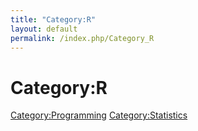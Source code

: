 ```yaml
---
title: "Category:R"
layout: default
permalink: /index.php/Category_R
---
```


# Category:R

[Category:Programming](Category_Programming)
[Category:Statistics](Category_Statistics)